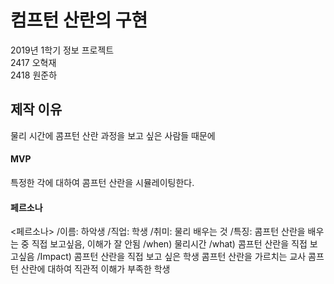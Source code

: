 컴프턴 산란의 구현
===========
2019년 1학기 정보 프로젝트  
2417 오혁재  
2418 원준하  

## 제작 이유
물리 시간에 콤프턴 산란 과정을 보고 싶은 사람들 때문에

#### MVP
특정한 각에 대하여 콤프턴 산란을 시뮬레이팅한다.

#### 페르소나
<페르소나>
/이름: 하악생
/직업: 학생
/취미: 물리 배우는 것
/특징: 콤프턴 산란을 배우는 중 직접 보고싶음, 이해가 잘 안됨
/when) 물리시간
/what) 콤프턴 산란을 직접 보고싶음
/Impact) 콤프턴 산란을 직접 보고 싶은 학생
	콤프턴 산란을 가르치는 교사
	콤프턴 산란에 대하여 직관적 이해가 부족한 학생
